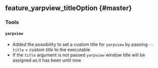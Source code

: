 feature_yarpview_titleOption {#master}
---------------

### Tools

#### `yarpview`

* Added the possibility to set a custom title for `yarpview` by passing `--title` + *custom title* to the executable
* If the `title` argument is not passed `yarpview` window title will be assigned as it has been until now